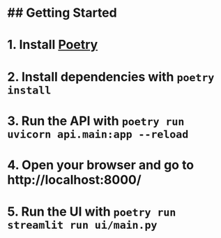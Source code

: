 # 
# ## Getting Started
# 
# 1. Install [Poetry](https://python-poetry.org/docs/#installation)
# 2. Install dependencies with `poetry install`
# 3. Run the API with `poetry run uvicorn api.main:app --reload`
# 4. Open your browser and go to http://localhost:8000/
# 5. Run the UI with `poetry run streamlit run ui/main.py`

